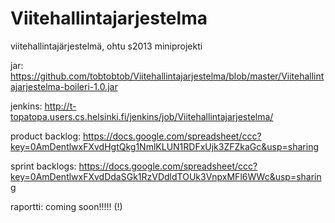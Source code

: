 Viitehallintajarjestelma
========================

viitehallintajärjestelmä, ohtu s2013 miniprojekti

jar: https://github.com/tobtobtob/Viitehallintajarjestelma/blob/master/Viitehallintajarjestelma-boileri-1.0.jar

jenkins: http://t-topatopa.users.cs.helsinki.fi/jenkins/job/Viitehallintajarjestelma/

product backlog: https://docs.google.com/spreadsheet/ccc?key=0AmDentlwxFXvdHgtQkg1NmlKLUN1RDFxUjk3ZFZkaGc&usp=sharing

sprint backlogs: https://docs.google.com/spreadsheet/ccc?key=0AmDentlwxFXvdDdaSGk1RzVDdldTOUk3VnpxMFl6WWc&usp=sharing

raportti: coming soon!!!!! (!)
